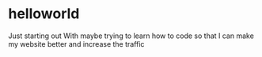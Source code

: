 # helloworld
Just starting out
With maybe trying to learn how to code
so that I can make my website better
and increase the traffic
